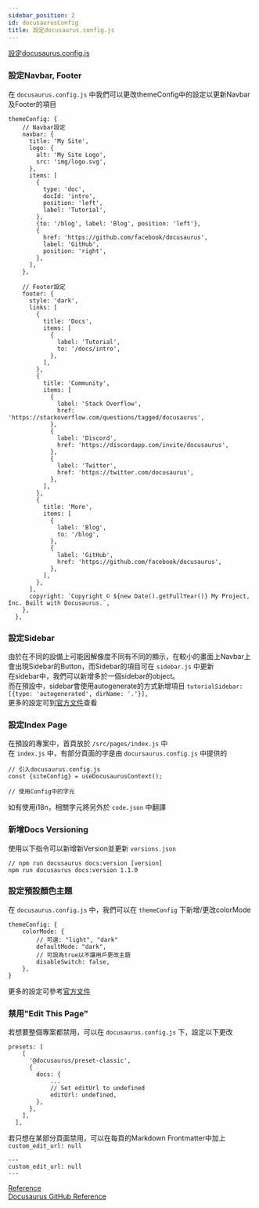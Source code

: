 ```yaml
---
sidebar_position: 2
id: docusaurusConfig
title: 設定docusaurus.config.js
---
```


[設定docusaurus.config.js][t01]

### 設定Navbar, Footer  
在 ``` docusaurus.config.js ``` 中我們可以更改themeConfig中的設定以更新Navbar及Footer的項目  
```
themeConfig: {
    // Navbar設定
    navbar: {
      title: 'My Site',
      logo: {
        alt: 'My Site Logo',
        src: 'img/logo.svg',
      },
      items: [
        {
          type: 'doc',
          docId: 'intro',
          position: 'left',
          label: 'Tutorial',
        },
        {to: '/blog', label: 'Blog', position: 'left'},
        {
          href: 'https://github.com/facebook/docusaurus',
          label: 'GitHub',
          position: 'right',
        },
      ],
    },

    // Footer設定
    footer: {
      style: 'dark',
      links: [
        {
          title: 'Docs',
          items: [
            {
              label: 'Tutorial',
              to: '/docs/intro',
            },
          ],
        },
        {
          title: 'Community',
          items: [
            {
              label: 'Stack Overflow',
              href: 'https://stackoverflow.com/questions/tagged/docusaurus',
            },
            {
              label: 'Discord',
              href: 'https://discordapp.com/invite/docusaurus',
            },
            {
              label: 'Twitter',
              href: 'https://twitter.com/docusaurus',
            },
          ],
        },
        {
          title: 'More',
          items: [
            {
              label: 'Blog',
              to: '/blog',
            },
            {
              label: 'GitHub',
              href: 'https://github.com/facebook/docusaurus',
            },
          ],
        },
      ],
      copyright: `Copyright © ${new Date().getFullYear()} My Project, Inc. Built with Docusaurus.`,
    },
  },
```

### 設定Sidebar  
由於在不同的設備上可能因解像度不同有不同的顯示，在較小的畫面上Navbar上會出現Sidebar的Button，而Sidebar的項目可在 ``` sidebar.js ``` 中更新  
在sidebar中，我們可以新增多於一個sidebar的object。  
而在預設中，sidebar會使用autogenerate的方式新增項目 ``` tutorialSidebar: [{type: 'autogenerated', dirName: '.'}], ```  
更多的設定可到[官方文件](https://docusaurus.io/docs/sidebar#sidebar-object)查看

### 設定Index Page  
在預設的專案中，首頁放於 ` /src/pages/index.js ` 中  
在 ` index.js ` 中，有部分頁面的字是由 ` docursaurus.config.js ` 中提供的  
```
// 引入docusaurus.config.js
const {siteConfig} = useDocusaurusContext();

// 使用Config中的字元
```  
如有使用i18n，相關字元將另外於 ` code.json ` 中翻譯

### 新增Docs Versioning  
使用以下指令可以新增新Version並更新 ``` versions.json ```  
```
// npm run docusaurus docs:version [version] 
npm run docusaurus docs:version 1.1.0
```

### 設定預設顏色主題
在 ` docusaurus.config.js ` 中，我們可以在 ` themeConfig ` 下新增/更改colorMode  
```
themeConfig: {
    colorMode: {
        // 可選: "light", "dark"
        defaultMode: "dark",
        // 可設為true以不讓用戶更改主題
        disableSwitch: false,
    },
}
```  
更多的設定可參考[官方文件](https://docusaurus.io/docs/api/themes/configuration#color-mode---dark-mode)  

### 禁用"Edit This Page"  
若想要整個專案都禁用，可以在 ` docusaurus.config.js ` 下，設定以下更改  
```
presets: [
    [
      '@docusaurus/preset-classic',
      {
        docs: {
            ...
            // Set editUrl to undefined
            editUrl: undefined,
        },
      },
    ],
  ],
```  
若只想在某部分頁面禁用，可以在每頁的Markdown Frontmatter中加上 ` custom_edit_url: null `   
```
---
custom_edit_url: null
---
```
[Reference](https://knktc.com/2021/05/27/docusaurus-disable-edit-url/)  
[Docusaurus GitHub Reference](https://github.com/facebook/docusaurus/issues/2159)  

[t01]: /blog/Docusaurus